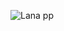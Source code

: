 ![Lana pp](https://images-ext-2.discordapp.net/external/rMbvaq_WYmJcF-g994Q8yY1Elo42uwTM8qC_HroY-YY/%3Fsize%3D2048/https/cdn.discordapp.com/avatars/806438484159102996/d064319600d9f95f75b553f16619aaee.png?width=676&height=676)
